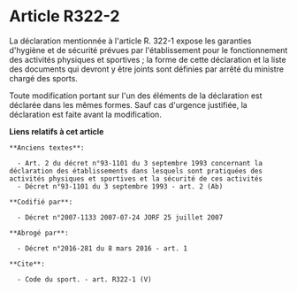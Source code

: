 # Article R322-2

La déclaration mentionnée à l'article R. 322-1 expose les garanties d'hygiène et de sécurité prévues par l'établissement pour
le fonctionnement des activités physiques et sportives ; la forme de cette déclaration et la liste des documents qui devront
y être joints sont définies par arrêté du ministre chargé des sports.

Toute modification portant sur l'un des éléments de la déclaration est déclarée dans les mêmes formes. Sauf cas d'urgence
justifiée, la déclaration est faite avant la modification.

**Liens relatifs à cet article**

	**Anciens textes**:

	  - Art. 2 du décret n°93-1101 du 3 septembre 1993 concernant la déclaration des établissements dans lesquels sont pratiquées des activités physiques et sportives et la sécurité de ces activités
	  - Décret n°93-1101 du 3 septembre 1993 - art. 2 (Ab)

	**Codifié par**:

	  - Décret n°2007-1133 2007-07-24 JORF 25 juillet 2007

	**Abrogé par**:

	  - Décret n°2016-281 du 8 mars 2016 - art. 1

	**Cite**:

	  - Code du sport. - art. R322-1 (V)
